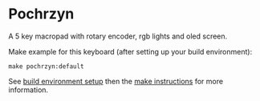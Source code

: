 # Pochrzyn

A 5 key macropad with rotary encoder, rgb lights and oled screen.

Make example for this keyboard (after setting up your build environment):

    make pochrzyn:default

See [build environment setup](https://docs.qmk.fm/#/getting_started_build_tools) then the [make instructions](https://docs.qmk.fm/#/getting_started_make_guide) for more information.
